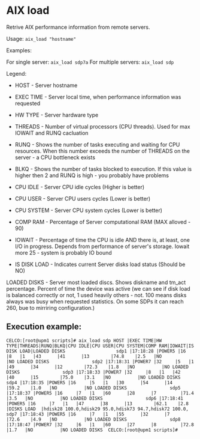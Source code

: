 AIX load
=======================================================
Retrive AIX performance information from remote servers.

Usage: `aix_load "hostname"`

Examples:

 For single server: `aix_load sdp7a`
 For multiple servers: `aix_load sdp`

Legend:

 * HOST - Server hostname

 * EXEC TIME - Server local time, when performance information was requested

 * HW TYPE - Server hardware type

 * THREADS - Number of virtual processors (CPU threads). Used for max IOWAIT and RUNQ cacluation

 * RUNQ - Shows the number of tasks executing and waiting for CPU resources. When this number exceeds the number of THREADS on the server - a CPU bottleneck exists

 * BLKQ - Shows the number of tasks blocked to execution. If this value is higher then 2 and RUNQ is high - you probably have problems

 * CPU IDLE - Server CPU idle cycles (Higher is better)

 * CPU USER - Server CPU users cycles (Lower is better)

 * CPU SYSTEM - Server CPU system cycles (Lower is better)

 * COMP RAM - Percentage of Server computational RAM (MAX alloved - 90)

 * IOWAIT - Percentage of time the CPU is idle AND there is, at least, one I/O in progress. Depends from performance of server's storage. Iowait more 25 - system is probably IO bound

 * IS DISK LOAD - Indicates current Server disks load status (Should be NO)

 LOADED DISKS - Server most loaded discs. Shows diskname and tm_act percentage. Percent of time the device was active (we can see if disk load is balanced correctly or not, 1 used heavily others - not. 100 means disks always was busy when requested statistics. On some SDPs it can reach 260, bue to mirriring configuration.)


 Execution example:
 ------------------
``
CELCO:[root@upm1 scripts]# aix_load sdp
HOST |EXEC TIME|HW TYPE|THREADS|RUNQ|BLKQ|CPU IDLE|CPU USER|CPU SYSTEM|COMP RAM|IOWAIT|IS DISK LOAD|LOADED DISKS                  
sdp1 |17:18:28 |POWER5 |16     |8   |1   |43      |41      |13        |74.8    |2.5   |NO          |NO LOADED DISKS               
sdp2 |17:18:31 |POWER7 |32     |5   |1   |49      |34      |12        |72.3    |1.8   |NO          |NO LOADED DISKS               
sdp3 |17:18:33 |POWER7 |32     |8   |1   |42      |40      |15        |75.0    |3.1   |NO          |NO LOADED DISKS               
sdp4 |17:18:35 |POWER5 |16     |5   |1   |30      |54      |14        |59.2    |1.0   |NO          |NO LOADED DISKS               
sdp5 |17:18:37 |POWER5 |16     |7   |1   |60      |28      |7         |71.4    |3.5   |NO          |NO LOADED DISKS               
sdp6 |17:18:41 |POWER5 |16     |7   |1   |47      |38      |13        |62.1    |2.8   |DISKS LOAD  |hdisk28 100.0,hdisk29 95.0,hdisk73 94.7,hdisk72 100.0,
sdp7 |17:18:43 |POWER5 |16     |7   |1   |55      |32      |7         |72.6    |4.9   |NO          |NO LOADED DISKS               
sdp8 |17:18:47 |POWER7 |32     |6   |1   |60      |27      |8         |72.8    |1.7   |NO          |NO LOADED DISKS 
CELCO:[root@upm1 scripts]# 
``